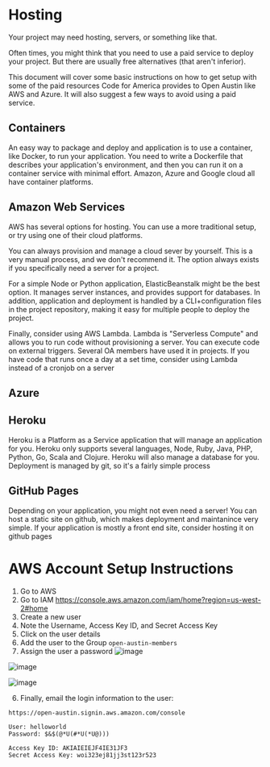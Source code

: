 # Hosting

Your project may need hosting, servers, or something like that.

Often times, you might think that you need to use a paid service to deploy your project. But there are usually free alternatives (that aren't inferior).

This document will cover some basic instructions on how to get setup with some of the paid resources Code for America provides to Open Austin like AWS and Azure. It will also suggest a few ways to avoid using a paid service.

## Containers

An easy way to package and deploy and application is to use a container, like Docker, to run your application. You need to write a Dockerfile that describes your application's environment, and then you can run it on a container service with minimal effort. Amazon, Azure and Google cloud all have container platforms.

## Amazon Web Services

AWS has several options for hosting. You can use a more traditional setup, or try using one of their cloud platforms.

You can always provision and manage a cloud sever by yourself. This is a very manual process, and we don't recommend it. The option always exists if you specifically need a server for a project.

For a simple Node or Python application, ElasticBeanstalk might be the best option. It manages server instances, and provides support for databases. In addition, application and deployment is handled by a CLI+configuration files in the project repository, making it easy for multiple people to deploy the project.

Finally, consider using AWS Lambda. Lambda is "Serverless Compute" and allows you to run code without provisioning a server. You can execute code on external triggers. Several OA members have used it in projects. If you have code that runs once a day at a set time, consider using Lambda instead of a cronjob on a server

## Azure

## Heroku

Heroku is a Platform as a Service application that will manage an application for you. Heroku only supports several languages, Node, Ruby, Java, PHP, Python, Go, Scala and Clojure. Heroku will also manage a database for you. Deployment is managed by git, so it's a fairly simple process 

## GitHub Pages

Depending on your application, you might not even need a server! You can host a static site on github, which makes deployment and maintanince very simple. If your application is mostly a front end site, consider hosting it on github pages

# AWS Account Setup Instructions

1. Go to AWS
2. Go to IAM https://console.aws.amazon.com/iam/home?region=us-west-2#home
3. Create a new user
4. Note the Username, Access Key ID, and Secret Access Key
6. Click on the user details
5. Add the user to the Group `open-austin-members`
6. Assign the user a password
  ![image](https://cloud.githubusercontent.com/assets/1275831/17458330/0308f9f2-5bd3-11e6-98d3-a5e176369afe.png)

  ![image](https://cloud.githubusercontent.com/assets/1275831/17458332/1915240a-5bd3-11e6-8c48-06571f90f2b3.png)

  ![image](https://cloud.githubusercontent.com/assets/1275831/17458333/21938fb8-5bd3-11e6-98c3-d884c7ec1a85.png)

6. Finally, email the login information to the user:
  ```
  https://open-austin.signin.aws.amazon.com/console
  
  User: helloworld
  Password: $&$(@*U(#*U(*U@)))
  
  Access Key ID: AKIAIEIEJF4IE31JF3
  Secret Access Key: woi323ej81jj3st123r523
  ```
